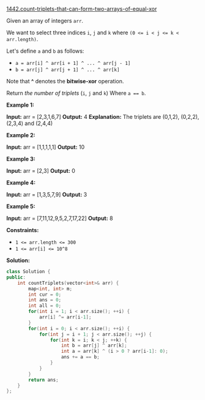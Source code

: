 [1442.count-triplets-that-can-form-two-arrays-of-equal-xor](https://leetcode.com/problems/count-triplets-that-can-form-two-arrays-of-equal-xor/)  

Given an array of integers `arr`.

We want to select three indices `i`, `j` and `k` where `(0 <= i < j <= k < arr.length)`.

Let's define `a` and `b` as follows:

*   `a = arr[i] ^ arr[i + 1] ^ ... ^ arr[j - 1]`
*   `b = arr[j] ^ arr[j + 1] ^ ... ^ arr[k]`

Note that **^** denotes the **bitwise-xor** operation.

Return _the number of triplets_ (`i`, `j` and `k`) Where `a == b`.

**Example 1:**

**Input:** arr = \[2,3,1,6,7\]
**Output:** 4
**Explanation:** The triplets are (0,1,2), (0,2,2), (2,3,4) and (2,4,4)

**Example 2:**

**Input:** arr = \[1,1,1,1,1\]
**Output:** 10

**Example 3:**

**Input:** arr = \[2,3\]
**Output:** 0

**Example 4:**

**Input:** arr = \[1,3,5,7,9\]
**Output:** 3

**Example 5:**

**Input:** arr = \[7,11,12,9,5,2,7,17,22\]
**Output:** 8

**Constraints:**

*   `1 <= arr.length <= 300`
*   `1 <= arr[i] <= 10^8`  



**Solution:**  

```cpp
class Solution {
public:
    int countTriplets(vector<int>& arr) {
        map<int, int> m;
        int cur = 0;
        int ans = 0;
        int all = 0;
        for(int i = 1; i < arr.size(); ++i) {
            arr[i] ^= arr[i-1];
        }
        for(int i = 0; i < arr.size(); ++i) {
            for(int j = i + 1; j < arr.size(); ++j) {
                for(int k = i; k < j; ++k) {
                    int b = arr[j] ^ arr[k];
                    int a = arr[k] ^ (i > 0 ? arr[i-1]: 0);
                    ans += a == b;
                }
            }
        }
        return ans;
    }
};
```
      